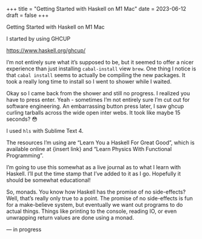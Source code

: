 +++
title = "Getting Started with Haskell on M1 Mac"
date = 2023-06-12
draft = false
+++

Getting Started with Haskell on M1 Mac

I started by using GHCUP

https://www.haskell.org/ghcup/

I’m not entirely sure what it’s supposed to be, but it seemed to offer a nicer experience than just installing `cabal-install` view `brew`.  One thing I notice is that `cabal install` seems to actually be compiling the new packages. It took a really long time to install so I went to shower while I waited.

Okay so I came back from the shower and still no progress. I realized you have to press enter. Yeah - sometimes I’m not entirely sure I’m cut out for software engineering. An embarrassing button press later, I saw ghcup curling tarballs across the wide open inter webs. It took like maybe 15 seconds? 😳

I used `hls` with Sublime Text 4.

The resources I’m using are “Learn You a Haskell For Great Good”, which is available online at {insert link} and “Learn Physics With Functional Programming”. 

I’m going to use this somewhat as a live journal as to what I learn with Haskell. I’ll put the time stamp that I’ve added to it as I go. Hopefully it should be somewhat educational!

So, monads. You know how Haskell has the promise of no side-effects? Well, that’s really only true to a point. The promise of no side-effects is fun for a make-believe system, but eventually we want out programs to do actual things. Things like printing to the console, reading IO, or even unwrapping return values are done using a monad. 

— in progress
